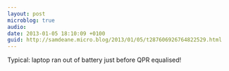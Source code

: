 ```yaml
---
layout: post
microblog: true
audio: 
date: 2013-01-05 18:10:09 +0100
guid: http://samdeane.micro.blog/2013/01/05/t287606926764822529.html
---
```

Typical: laptop ran out of battery just before QPR equalised!
